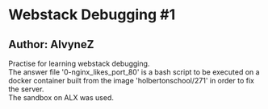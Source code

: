# Webstack Debugging #1
## Author: AlvyneZ
Practise for learning webstack debugging.  
The answer file '0-nginx_likes_port_80' is a bash script to be executed on a docker container
 built from the image 'holbertonschool/271' in order to fix the server.  
The sandbox on ALX was used.  
 